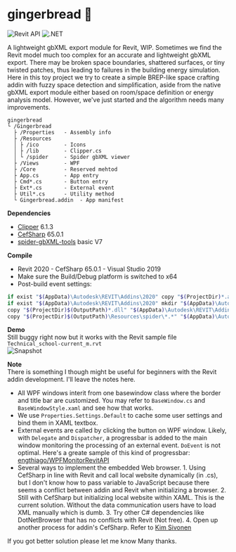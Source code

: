 # gingerbread :rice_cracker:

![Revit API](https://img.shields.io/badge/Revit%20API-2020-red.svg)
![.NET](https://img.shields.io/badge/.NET-4.7-red.svg)

A lightweight gbXML export module for Revit, WIP. Sometimes we find the Revit model much too complex for an accurate and lightweight gbXML export. There may be broken space boundaries, shattered surfaces, or tiny twisted patches, thus leading to failures in the building energy simulation. Here in this toy project we try to create a simple BREP-like space crafting addin with fuzzy space detection and simplification, aside from the native gbXML export module either based on room/space definition or energy analysis model. However, we've just started and the algorithm needs many improvements.

```
gingerbread
└ /Gingerbread
  ├ /Properties   - Assembly info
  ├ /Resources
  │ ├ /ico        - Icons
  │ ├ /lib        - Clipper.cs
  │ └ /spider     - Spider gbXML viewer
  ├ /Views        - WPF
  ├ /Core         - Reserved mehtod
  ├ App.cs        - App entry
  ├ Cmd*.cs       - Button entry
  ├ Ext*.cs       - External event
  ├ Util*.cs      - Utility method
  └ Gingerbread.addin  - App manifest
```

**Dependencies**  
- [Clipper](http://www.angusj.com/delphi/clipper.php) 6.1.3  
- [CefSharp](https://github.com/cefsharp/CefSharp) 65.0.1  
- [spider-gbXML-tools](https://github.com/ladybug-tools/spider-gbxml-tools) basic V7  

**Compile**  
- Revit 2020 - CefSharp 65.0.1 - Visual Studio 2019
- Make sure the Build/Debug platform is switched to x64
- Post-build event settings:
```bash
if exist "$(AppData)\Autodesk\REVIT\Addins\2020" copy "$(ProjectDir)*.addin" "$(AppData)\Autodesk\REVIT\Addins\2020"
if exist "$(AppData)\Autodesk\REVIT\Addins\2020" mkdir "$(AppData)\Autodesk\REVIT\Addins\2020\Gingerbread" mkdir "$(AppData)\Autodesk\REVIT\Addins\2020\Gingerbread\Spider"
copy "$(ProjectDir)$(OutputPath)*.dll" "$(AppData)\Autodesk\REVIT\Addins\2020\Gingerbread"
copy "$(ProjectDir)$(OutputPath)\Resources\spider\*.*" "$(AppData)\Autodesk\REVIT\Addins\2020\Gingerbread\Spider"
```

**Demo**  
Still buggy right now but it works with the Revit sample file `Technical_school-current_m.rvt`  
![Snapshot](https://i.postimg.cc/KvZ04tGG/interface.jpg)

**Note**  
There is something I though might be useful for beginners with the Revit addin development. I'll leave the notes here.
- All WPF windows interit from one basewindow class where the border and title bar are customized. You may refer to `BaseWindow.cs` and `BaseWindowStyle.xaml` and see how that works.
- We use `Properties.Settings.Default` to cache some user settings and bind them in XAML textbox.
- External events are called by clicking the button on WPF window. Likely, with `Delegate` and `Dispatcher`, a progressbar is added to the main window monitoring the processing of an external event. `DoEvent` is not optimal. Here's a greate sample of this kind of progressbar: [engthiago/WPFMonitorRevitAPI](https://github.com/engthiago/WPFMonitorRevitAPI)
- Several ways to implement the embedded Web browser. 1. Using CefSharp in line with Revit and call local website dynamically (in .cs), but I don't know how to pass variable to JavaScript because there seems a conflict between addin and Revit when initializing a browser. 2. Still with CefSharp but initializing local website within XAML. This is the current solution. Without the data communication users have to load XML manually which is dumb. 3. Try other C# dependencies like DotNetBrowser that has no conflicts with Revit (Not free). 4. Open up another process for addin's CefSharp. Refer to [Kim Sivonen](https://forums.autodesk.com/t5/revit-api-forum/revit-2019-1-add-in-and-cefsharp-library/td-p/8205740)

If you got better solution please let me know Many thanks.  